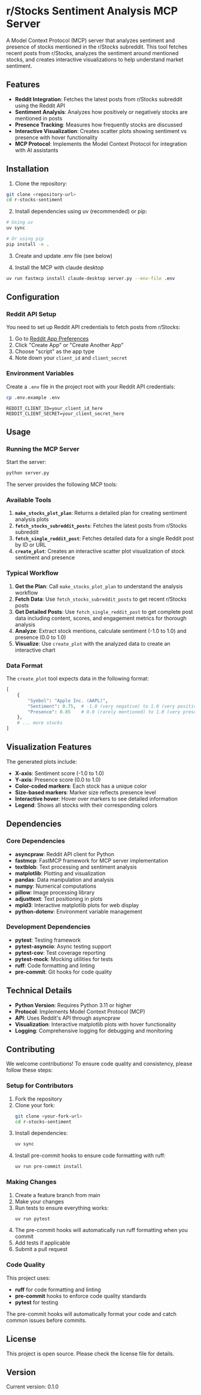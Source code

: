 # r/Stocks Sentiment Analysis MCP Server

A Model Context Protocol (MCP) server that analyzes sentiment and presence of stocks mentioned in the r/Stocks subreddit. This tool fetches recent posts from r/Stocks, analyzes the sentiment around mentioned stocks, and creates interactive visualizations to help understand market sentiment.

## Features

- **Reddit Integration**: Fetches the latest posts from r/Stocks subreddit using the Reddit API
- **Sentiment Analysis**: Analyzes how positively or negatively stocks are mentioned in posts
- **Presence Tracking**: Measures how frequently stocks are discussed
- **Interactive Visualization**: Creates scatter plots showing sentiment vs presence with hover functionality
- **MCP Protocol**: Implements the Model Context Protocol for integration with AI assistants

## Installation

1. Clone the repository:

```bash
git clone <repository-url>
cd r-stocks-sentiment
```

2. Install dependencies using uv (recommended) or pip:

```bash
# Using uv
uv sync

# Or using pip
pip install -e .
```

3. Create and update .env file (see below)

4. Install the MCP with claude desktop

```bash
uv run fastmcp install claude-desktop server.py --env-file .env
```

## Configuration

### Reddit API Setup

You need to set up Reddit API credentials to fetch posts from r/Stocks:

1. Go to [Reddit App Preferences](https://www.reddit.com/prefs/apps)
2. Click "Create App" or "Create Another App"
3. Choose "script" as the app type
4. Note down your `client_id` and `client_secret`

### Environment Variables

Create a `.env` file in the project root with your Reddit API credentials:

```bash
cp .env.example .env
```

```env
REDDIT_CLIENT_ID=your_client_id_here
REDDIT_CLIENT_SECRET=your_client_secret_here
```

## Usage

### Running the MCP Server

Start the server:

```bash
python server.py
```

The server provides the following MCP tools:

### Available Tools

1. **`make_stocks_plot_plan`**: Returns a detailed plan for creating sentiment analysis plots
2. **`fetch_stocks_subreddit_posts`**: Fetches the latest posts from r/Stocks subreddit
3. **`fetch_single_reddit_post`**: Fetches detailed data for a single Reddit post by ID or URL
4. **`create_plot`**: Creates an interactive scatter plot visualization of stock sentiment and presence

### Typical Workflow

1. **Get the Plan**: Call `make_stocks_plot_plan` to understand the analysis workflow
2. **Fetch Data**: Use `fetch_stocks_subreddit_posts` to get recent r/Stocks posts
3. **Get Detailed Posts**: Use `fetch_single_reddit_post` to get complete post data including content, scores, and engagement metrics for thorough analysis
4. **Analyze**: Extract stock mentions, calculate sentiment (-1.0 to 1.0) and presence (0.0 to 1.0)
5. **Visualize**: Use `create_plot` with the analyzed data to create an interactive chart

### Data Format

The `create_plot` tool expects data in the following format:

```python
[
    {
        "Symbol": "Apple Inc. (AAPL)",
        "Sentiment": 0.75,  # -1.0 (very negative) to 1.0 (very positive)
        "Presence": 0.85    # 0.0 (rarely mentioned) to 1.0 (very present)
    },
    # ... more stocks
]
```

## Visualization Features

The generated plots include:

- **X-axis**: Sentiment score (-1.0 to 1.0)
- **Y-axis**: Presence score (0.0 to 1.0)
- **Color-coded markers**: Each stock has a unique color
- **Size-based markers**: Marker size reflects presence level
- **Interactive hover**: Hover over markers to see detailed information
- **Legend**: Shows all stocks with their corresponding colors

## Dependencies

### Core Dependencies

- **asyncpraw**: Reddit API client for Python
- **fastmcp**: FastMCP framework for MCP server implementation
- **textblob**: Text processing and sentiment analysis
- **matplotlib**: Plotting and visualization
- **pandas**: Data manipulation and analysis
- **numpy**: Numerical computations
- **pillow**: Image processing library
- **adjusttext**: Text positioning in plots
- **mpld3**: Interactive matplotlib plots for web display
- **python-dotenv**: Environment variable management

### Development Dependencies

- **pytest**: Testing framework
- **pytest-asyncio**: Async testing support
- **pytest-cov**: Test coverage reporting
- **pytest-mock**: Mocking utilities for tests
- **ruff**: Code formatting and linting
- **pre-commit**: Git hooks for code quality

## Technical Details

- **Python Version**: Requires Python 3.11 or higher
- **Protocol**: Implements Model Context Protocol (MCP)
- **API**: Uses Reddit's API through asyncpraw
- **Visualization**: Interactive matplotlib plots with hover functionality
- **Logging**: Comprehensive logging for debugging and monitoring

## Contributing

We welcome contributions! To ensure code quality and consistency, please follow these steps:

### Setup for Contributors

1. Fork the repository
2. Clone your fork:
   ```bash
   git clone <your-fork-url>
   cd r-stocks-sentiment
   ```
3. Install dependencies:
   ```bash
   uv sync
   ```
4. Install pre-commit hooks to ensure code formatting with ruff:
   ```bash
   uv run pre-commit install
   ```

### Making Changes

1. Create a feature branch from main
2. Make your changes
3. Run tests to ensure everything works:
   ```bash
   uv run pytest
   ```
4. The pre-commit hooks will automatically run ruff formatting when you commit
5. Add tests if applicable
6. Submit a pull request

### Code Quality

This project uses:

- **ruff** for code formatting and linting
- **pre-commit** hooks to enforce code quality standards
- **pytest** for testing

The pre-commit hooks will automatically format your code and catch common issues before commits.

## License

This project is open source. Please check the license file for details.

## Version

Current version: 0.1.0
